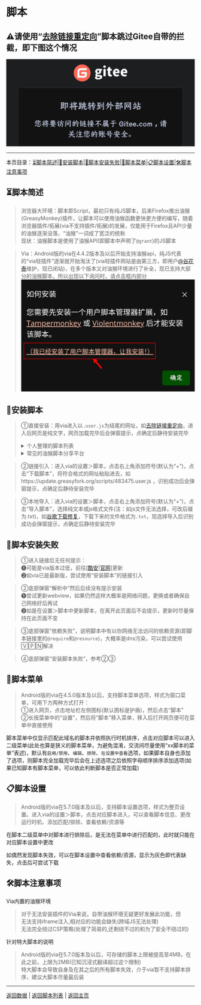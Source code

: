 # 脚本

## ⚠请使用“[去除链接重定向](https://update.greasyfork.org/scripts/483475.user.js)”脚本跳过Gitee自带的拦截，即下图这个情况

![输入图片说明](../img/giteeRedirect.png)

*****

本页目录：[⏳脚本简述](#%E8%84%9A%E6%9C%AC%E7%AE%80%E8%BF%B0)|[🔩安装脚本](#%E5%AE%89%E8%A3%85%E8%84%9A%E6%9C%AC)|[🔧脚本安装失败](#%E8%84%9A%E6%9C%AC%E5%AE%89%E8%A3%85%E5%A4%B1%E8%B4%A5)|[📃脚本菜单](#%E8%84%9A%E6%9C%AC%E8%8F%9C%E5%8D%95)|[📋脚本设置](#%E8%84%9A%E6%9C%AC%E8%AE%BE%E7%BD%AE)|[🛠脚本注意事项](#%E8%84%9A%E6%9C%AC%E6%B3%A8%E6%84%8F%E4%BA%8B%E9%A1%B9)

## ⏳脚本简述

> 浏览器大环境：脚本即Script，最初只有纯JS脚本，后来Firefox推出油猴(GreasyMonkey)插件，让脚本可以使用油猴函数更快更方便的编写，随着浏览器插件/拓展(via不支持插件/拓展)的发展，仅能用于Firefox且API少量的油猴逐渐没落，“油猴”一词成了宽泛的统称  
> 现状：油猴脚本是使用了油猴API(即脚本中声明了`@grant`)的JS脚本

> Via：Android版的via在4.4.2版本及以后开始支持油猴api，纯JS代表的“via轻插件”逐渐就开始淘汰了(via轻插件网站是由第三方，即用户[@谷花泰](http://www.coolapk.com/u/486230)维护，现已闭站)，在多个版本又对油猴环境进行了补全，现已支持大部分的油猴脚本，所以出现以下询问时，请点击框内部分  
![点击框内部分!](../img/isee.png)

## 🔩安装脚本

> ①直接安装：用via进入以`.user.js`为结尾的网址，如[去除链接重定向](https://update.greasyfork.org/scripts/483475.user.js)，进入后网页是纯文字，网页加载完毕后会弹窗提示，点确定后静待安装完毕<details><summary> 个人整理的脚本列表 </summary>
收藏夹(被墙)：[主体推荐](https://greasyfork.org/scripts?filter_locale=0&set=586537) | [PC补充篇](https://greasyfork.org/scripts?filter_locale=0&set=590548) | [不可说の篇](https://sleazyfork.org/scripts?filter_locale=0&set=590678)  <br><br>
[⭐️完整脚本列表⭐️](../script-share.md) </details>  <details><summary> 常见的油猴脚本分享平台 </summary> 
[油叉GreasyFork](https://greasyfork.org/scripts?filter_locale=0&sort=updated)(最大的开源脚本共享平台，现已被墙)  
[脚本猫ScriptCat](https://scriptcat.org/search?script_type=1&sort=updatetime)(主要是国内脚本)  
[GitHub中搜索脚本](https://github.com/search?q===UserScript==%20%20@name%20@description&type=code)(主要是国外脚本，应该需要翻)  
[开源用户脚本Openuserjs](https://openuserjs.org)(不支持中文)  
[用户脚本聚合搜索Userscript](https://www.userscript.zone)(比较旧) </details>

> ②链接引入：进入via的设置＞脚本，点击右上角添加符号(默认为“+”)，点击“下载脚本”，将符合格式的网址粘贴进去，如https://update.greasyfork.org/scripts/483475.user.js ，识别成功后会弹窗提示，点确定后静待安装完毕

> ③本地导入：进入via的设置＞脚本，点击右上角添加符号(默认为“+”)，点击“导入脚本”，选择纯文本或js格式文件(注：如js文件无法选择，可改后缀为.txt)，如[谷歌下载修复](https://www.lanzn.com/tp/i7qKP2qab3yh)，下载下来的文件格式为`.txt`，现选择导入后识别成功会弹窗提示，点确定后静待安装完毕

## 🔧脚本安装失败

> ①进入链接后无任何提示：  
> ❶可能是via版本过低，前往[[酷安](https://www.coolapk.com/apk/mark.via)|[官网](https://viayoo.com)]更新  
> ❷如via已是最新版，尝试使用“安装脚本”的链接引入

> ②底部弹窗“解析中”然后后续没有提示安装  
> ❶尝试更新webview，如果仍然这样大概率是网络问题，更换或者确保自己网络好后再试  
> ❷如是在设置＞脚本中更新脚本，在离开此页面后不会提示，更新时尽量保持在此页面不变

> ③底部弹窗“依赖失败”，说明脚本中有以你网络无法访问的依赖资源(即脚本链接里的`@require`和`@resource`)，大概率是dns污染，可以尝试使用🅅🄿🄽解决

> ④底部弹窗“安装脚本失败”，参考②③

## 📃脚本菜单

> Android版的via在4.5.0版本及以后，支持脚本菜单选项，样式为窗口菜单，可用下方两种方式打开：  
> ①进入网页，点击地址栏左侧图标(默认图标是护盾)，然后点击“脚本”  
> ②长按菜单中的“设置”，然后将“脚本”移入菜单，移入后打开网页便可在菜单中直接使用

脚本菜单中仅显示匹配此域名的脚本并依照执行时机排序，点击对应脚本可以进入二级菜单(此处也算是狭义的脚本菜单，为避免混淆，交流间尽量使用“xx脚本的菜单”表述)，默认有`启用/禁用`、`编辑`、`排除`、`在设置中查看`选项，如果脚本自身也添加了选项，则脚本完全加载完毕后会在上述选项之后依照字母顺序排序添加选项(如果已知脚本有脚本菜单，可以依此判断脚本是否正常加载)

## 📋脚本设置

> Android版的via在5.7.0版本及以后，支持脚本设置选项，样式为整页设置。进入via的设置＞脚本，点击对应脚本进入，可以查看脚本信息、更改运行时机、添加匹配/排除、查看依赖/资源等

在脚本二级菜单中对脚本进行排除后，是无法在菜单中进行匹配的，此时就只能在对应脚本设置中更改

如偶然发现脚本失效，可以在脚本设置中查看依赖/资源，显示为灰色即代表缺失，点击后可尝试下载

## 🛠脚本注意事项

Via内置的油猴环境

> 对于无法安装插件的Via来说，自带油猴环境无疑更好发展此功能，但  
无法支持iframe注入,相对应的功能会缺失(跨域JS无法处理)  
无法完全绕过CSP策略(处理了简易的,还剩绕不过的和为了安全不绕过的)

针对特大脚本的说明

> Android版的via在5.7.0版本及以后，可存储的脚本上限被提高至4MB，在此之前，上限为2MB(已知沉浸式翻译超过这个限制)  
特大脚本会导致自身及在其之后的所有脚本失效，介于via暂不支持脚本排序，建议大脚本尽量最后装

*****

[返回数据](data.md) | [返回脚本列表](../script-share.md) | [返回主页](../../README.md)
